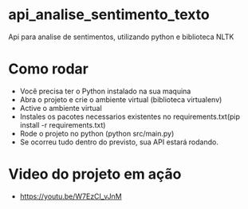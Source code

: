 # api_analise_sentimento_texto
Api para analise de sentimentos, utilizando python e biblioteca NLTK

# Como rodar
- Você precisa ter o Python instalado na sua maquina
- Abra o projeto e crie o ambiente virtual (biblioteca virtualenv)
- Active o ambiente virtual
- Instales os pacotes necessarios existentes no requirements.txt(pip install -r requirements.txt)
- Rode o projeto no python (python src/main.py)
- Se ocorreu tudo dentro do previsto, sua API estará rodando.

# Video do projeto em ação
- https://youtu.be/W7EzCI_vJnM
